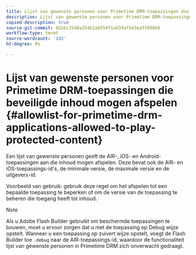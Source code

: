 ```yaml
---
title: Lijst van gewenste personen voor Primetime DRM-toepassingen die beveiligde inhoud mogen afspelen
description: Lijst van gewenste personen voor Primetime DRM-toepassingen die beveiligde inhoud mogen afspelen
copied-description: true
source-git-commit: 02ebc3548a254b2a6554f1ab34afbb3ea5f09bb8
workflow-type: tm+mt
source-wordcount: '143'
ht-degree: 0%

---
```


# Lijst van gewenste personen voor Primetime DRM-toepassingen die beveiligde inhoud mogen afspelen {#allowlist-for-primetime-drm-applications-allowed-to-play-protected-content}

Een lijst van gewenste personen geeft de AIR-, iOS- en Android-toepassingen aan die inhoud mogen afspelen. Deze bevat ook de AIR- en iOS-toepassings-id&#39;s, de minimale versie, de maximale versie en de uitgevers-id.

Voorbeeld van gebruik: gebruik deze regel om het afspelen tot een bepaalde toepassing te beperken of om de versie van de toepassing te beheren die toegang heeft tot inhoud.

>[!NOTE]
>
>Als u Adobe Flash Builder gebruikt om beschermde toepassingen te bouwen, moet u ervoor zorgen dat u niet de toepassing op Debug wijze opstelt. Wanneer u een toepassing op zuivert wijze opstelt, voegt de Flash Builder toe `.debug` naar de AIR-toepassings-id, waardoor de functionaliteit lijst van gewenste personen in Primetime DRM zich onverwacht gedraagt.
